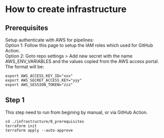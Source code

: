 # How to create infrastructure

## Prerequisites
Setup authenticate with AWS for pipelines:  
Option 1: Follow this page to setup the IAM roles which used for GitHub Action.  
Option 2: Goto repo settings > Add new secret with the name AWS_ENV_VARIABLES and the values copied from the AWS access portal.  
The format will be:  
```
export AWS_ACCESS_KEY_ID="xxx"
export AWS_SECRET_ACCESS_KEY="yyy"
export AWS_SESSION_TOKEN="zzz"
```

## Step 1
This step need to run from begining by manual, or via GitHub Action.
```
cd ./infrastructure/0_prerequisites
terraform init
terraform apply --auto-approve
```
